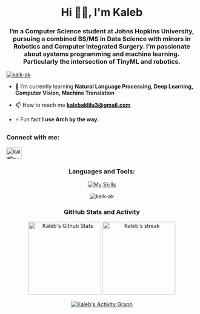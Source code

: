 <h1 align="center">Hi 👋🏾, I'm Kaleb</h1>
<h3 align="center">I’m a Computer Science student at Johns Hopkins University, pursuing a combined BS/MS in Data Science with minors in Robotics and Computer Integrated Surgery. I’m passionate about systems programming and machine learning. Particularly the intersection of TinyML and robotics.</h3>

<p align="left"> <a href="https://github.com/ryo-ma/github-profile-trophy"><img src="https://github-profile-trophy.vercel.app/?username=kalk-ak" alt="kalk-ak" /></a> </p>

- 🌱 I’m currently learning **Natural Language Processing, Deep Learning, Computer Vision, Machine Translation**

- 📫 How to reach me **kalebaklilu3@gmail.com**

- ⚡ Fun fact **I use Arch by the way.**

<h3 align="left">Connect with me:</h3>
<p align="left">
<a href="https://linkedin.com/in/kaleb-aklilu" target="blank"><img align="center" src="https://raw.githubusercontent.com/rahuldkjain/github-profile-readme-generator/master/src/images/icons/Social/linked-in-alt.svg" alt="kaleb-aklilu" height="30" width="40" /></a>
</p>

<h3 align="center">Languages and Tools:</h3>
<p align="center">
  <a href="#">
    <img src="https://skillicons.dev/icons?i=arch,bash,c,cpp,css,django,figma,git,html,java,js,linux,neovim,nodejs,opencv,postgres,py,pytorch,r,raspberrypi,sklearn,tensorflow,ts" alt="My Skills"/>
  </a>
</p>

<p align="center"><img align="center" src="https://github-readme-stats.vercel.app/api/top-langs?username=kalk-ak&show_icons=true&locale=en&layout=compact" alt="kalk-ak" /></p>

<h3 align="center">GitHub Stats and Activity</h3>

<p align="center">
  <a href="https://github.com/anuraghazra/github-readme-stats"><img alt="Kaleb's Github Stats" src="https://github-readme-stats.vercel.app/api?username=kalk-ak&show_icons=true&include_all_commits=true&count_private=true&theme=react&hide_border=true&bg_color=1F222E&title_color=F85D7F&icon_color=F8D866" height="192px"/></a>
  <a href="https://git.io/streak-stats"><img title="🔥 Get streak stats for your profile at git.io/streak-stats" alt="Kaleb's streak" src="https://streak-stats.demolab.com/?user=kalk-ak&theme=monokai-metallian&hide_border=true" height="192px"/></a>
</p>

<p align="center">
  <a href="https://github.com/ashutosh00710/github-readme-activity-graph"><img alt="Kaleb's Activity Graph" src="https://github-readme-activity-graph.vercel.app/graph/?username=kalk-ak&bg_color=1F222E&color=F8D866&line=F85D7F&point=FFFFFF&hide_border=true" /></a>
</p>
